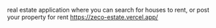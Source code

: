 real estate application where you can search for houses to rent, or post your property for rent 
https://zeco-estate.vercel.app/

